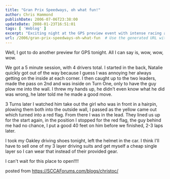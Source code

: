 ```yaml
---
title: "Gran Prix Speedways, oh what fun!"
author: Chris Hammond
publishDate: 2006-07-06T23:38:00
updateDate: 2008-01-23T16:51:01
tags: [ 'Weblog' ]
excerpt: "Exciting night at the GPS preview event with intense racing action and unexpected twists. Check out the full story on the upcoming racing experience! #GPS #RacingPreview"
url: /2006/gran-prix-speedways-oh-what-fun  # Use the generated URL with year
---
```

<P>Well, I got to do another preview for GPS tonight. All I can say is, wow, wow, wow.</P> <P>We got a 5 minute session, with 4 drivers total. I started in the back, Natalie quickly got out of the way because I guess I was annoying her always getting on the inside at each corner. I then caught up to the two leaders, made the pass on 2nd and was inside on Turn One, only to have the guy plow me into the wall. I threw my hands up, he didn't even know what he did was wrong, he later told me he made a good move.</P> <P>3 Turns later I watched him take out the girl who was in front in a hairpin, plowing them both into the outside wall, I passed as the yellow came out which turned into a red flag. From there I was in the lead. They lined us up for the start again, in the position I stopped for the red flag, the guy behind me had no chance, I put a good 40 feet on him before we finished, 2-3 laps later.</P> <P>I took my Oakley driving shoes tonight, left the helmet in the car. I think I'll have to sell one of my 3 layer driving suits and get myself a cheap single layer so I can wear that instead of their provided gear.</P> <P>I can't wait for this place to open!!!!</P> posted from <a href="https://SCCAForums.com/blogs/christoc/">https://SCCAForums.com/blogs/christoc/</a>


